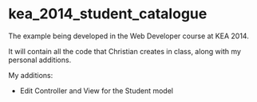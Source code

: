 kea_2014_student_catalogue
==========================

The example being developed in the Web Developer course at KEA 2014.

It will contain all the code that Christian creates in class, along with my personal additions.

My additions:
* Edit Controller and View for the Student model
